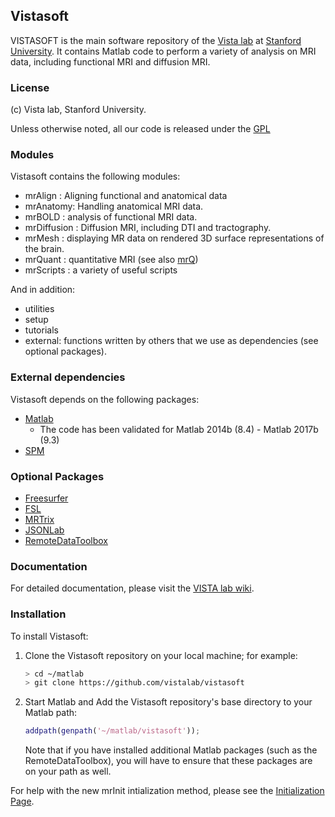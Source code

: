 ## Vistasoft

VISTASOFT is the main software repository of the [Vista lab](http://vistalab.stanford.edu) at [Stanford University](http://stanford.edu). It contains Matlab code to perform a variety of analysis on MRI data, including functional MRI and diffusion MRI.

### License

(c) Vista lab, Stanford University.

Unless otherwise noted, all our code is released under the [GPL](http://www.gnu.org/copyleft/gpl.html) 

### Modules
Vistasoft contains the following modules:

- mrAlign : Aligning functional and anatomical data
- mrAnatomy: Handling anatomical MRI data. 
- mrBOLD : analysis of functional MRI data.
- mrDiffusion : Diffusion MRI, including DTI and tractography.
- mrMesh : displaying MR data on rendered 3D surface representations of the brain.
- mrQuant : quantitative MRI (see also [mrQ](https://github.com/vistalab/mrQ))
- mrScripts : a variety of useful scripts

And in addition:
- utilities
- setup
- tutorials 
- external: functions written by others that we use as dependencies (see optional packages).

### External dependencies
Vistasoft depends on the following packages:
- [Matlab](http://mathworks.com)
  - The code has been validated for Matlab 2014b (8.4) - Matlab 2017b (9.3)
- [SPM](http://www.fil.ion.ucl.ac.uk/spm/)

### Optional Packages
 - [Freesurfer](https://surfer.nmr.mgh.harvard.edu/fswiki/DownloadAndInstall)
 - [FSL](http://fsl.fmrib.ox.ac.uk/fsl/fslwiki/)
 - [MRTrix](http://www.nitrc.org/projects/mrtrix/)
 - [JSONLab](http://iso2mesh.sourceforge.net/cgi-bin/index.cgi?jsonlab)
 - [RemoteDataToolbox](https://github.com/isetbio/RemoteDataToolbox)

### Documentation
For detailed documentation, please visit the [VISTA lab wiki](http://web.stanford.edu/group/vista/cgi-bin/wiki/index.php/Software).

### Installation

To install Vistasoft:

1. Clone the Vistasoft repository on your local machine; for example:

   ```sh
   > cd ~/matlab
   > git clone https://github.com/vistalab/vistasoft

   ```
   
2. Start Matlab and Add the Vistasoft repository's base directory to your Matlab path:

   ```matlab
   addpath(genpath('~/matlab/vistasoft'));
   ```

   Note that if you have installed additional Matlab packages (such as the RemoteDataToolbox), you will have to ensure that these packages are on your path as well.

For help with the new mrInit intialization method, please see the [Initialization Page](http://web.stanford.edu/group/vista/cgi-bin/wiki/index.php/Software).

